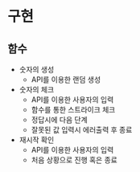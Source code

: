 # 구현
## 함수
- 숫자의 생성 
  - API를 이용한 랜덤 생성
- 숫자의 체크
  - API를 이용한 사용자의 입력
  - 함수를 통한 스트라이크 체크
  - 정답시에 다음 단계
  - 잘못된 값 입력시 에러출력 후 종료
- 재시작 확인
  - API를 이용한 사용자의 입력
  - 처음 상황으로 진행 혹은 종료